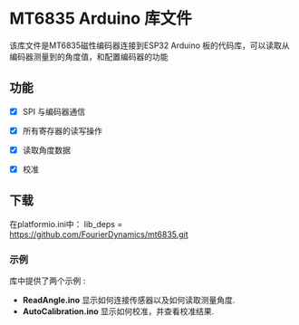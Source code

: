 
# MT6835  Arduino 库文件

该库文件是MT6835磁性编码器连接到ESP32 Arduino 板的代码库，可以读取从编码器测量到的角度值，和配置编码器的功能


## 功能

 - [x] SPI 与编码器通信
 - [x] 所有寄存器的读写操作
 - [x] 读取角度数据
 - [x] 校准



## 下载
在platformio.ini中：
lib_deps =  https://github.com/FourierDynamics/mt6835.git
### 示例
库中提供了两个示例 :

 - **ReadAngle.ino**  显示如何连接传感器以及如何读取测量角度.
 - **AutoCalibration.ino** 显示如何校准，并查看校准结果. 
 
